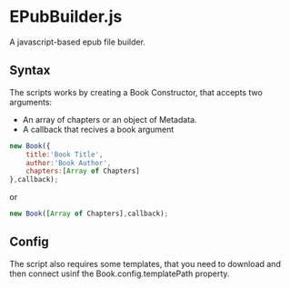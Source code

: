 # EPubBuilder.js

A javascript-based epub file builder.

## Syntax

The scripts works by creating a Book Constructor, that accepts two arguments:
- An array of chapters or an object of Metadata.
- A callback that recives a book argument

```javascript
new Book({
	title:'Book Title',
	author:'Book Author',
	chapters:[Array of Chapters]
},callback);
```
or
```javascript
new Book([Array of Chapters],callback);
```
## Config
The script also requires some templates, that you need to download and then connect usinf the Book.config.templatePath property.
